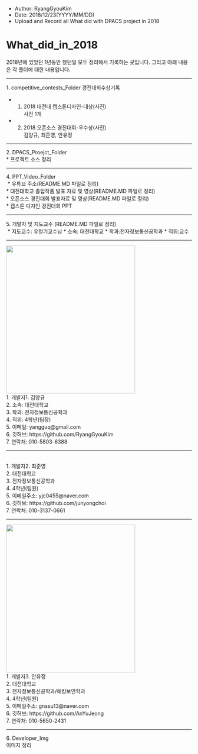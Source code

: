 ﻿
* Author: RyangGyouKim
* Date: 2018/12/23(YYYY/MM/DD)
* Upload and Record all What did with DPACS project in 2018

# What_did_in_2018
2018년에 있었던 1년동안 했던일 모두 정리해서 기록하는 곳입니다.
그리고 아래 내용은 각 폴더에 대한 내용입니다.
<hr>
1. competitive_contests_Folder
경진대회수상기록
<br>

* 1. 2018 대전대 캡스톤디자인-대상(사진)<br>
사진 1개
* 2. 2018 오픈소스 경진대회-우수상(사진) <br>
 김양규, 최준영, 안유정
<hr>
2. DPACS_Proejct_Folder<br>
* 프로젝트 소스 정리
<hr>
4. PPT_Video_Folder<br>
﻿
* 유튜브 주소(README.MD 파일로 정리)<br>
* 대전대학교 졸업작품 발표 자료 및 영상(README.MD 파일로 정리)<br>
* 오픈소스 경진대회 발표자료 및 영상(README.MD 파일로 정리) <br>
* 캡스톤 디자인 경진대회 PPT<br>
<hr>
5. 개발자 및 지도교수 (README.MD 파일로 정리)
<br>﻿
* 지도교수: 유정기교수님
* 소속: 대전대학교
* 학과:전자정보통신공학과
* 직위:교수

<hr>
<img width="350" height="400" src="https://user-images.githubusercontent.com/45614978/50278974-d3aff480-048b-11e9-9bda-5ce9f2ee727e.jpg">
<br> 1. 개발자1. 김양규 
<br> 2. 소속: 대전대학교
<br> 3. 학과: 전자정보통신공학과
<br> 4. 직위: 4학년(팀장)
<br> 5. 이메일: yangguq@gmail.com
<br> 6. 깃허브: https://github.com/RyangGyouKim
<br> 7. 연락처: 010-5803-6388
<hr>
<br> 1. 개발자2. 최준영
<br> 2. 대전대학교
<br> 3. 전자정보통신공학과
<br> 4. 4학년(팀원)
<br> 5. 이메일주소: yjc0455@naver.com
<br> 6. 깃허브: https://github.com/junyongchoi
<br> 7. 연락처: 010-3137-0661
<hr>
<img width="350" height="400" src="https://user-images.githubusercontent.com/45614978/50278975-d579b800-048b-11e9-8cee-fd05c8ecdebc.jpg">
<br> 1. 개발자3. 안유정
<br> 2. 대전대학교
<br> 3. 전자정보통신공학과/해킹보안학과
<br> 4. 4학년(팀원)
<br> 5. 이메일주소: gnssu13@naver.com
<br> 6. 깃허브: https://github.com/AnYuJeong
<br> 7. 연락처: 010-5650-2431
<hr>
6. Developer_Img
<br> 이미지 정리
